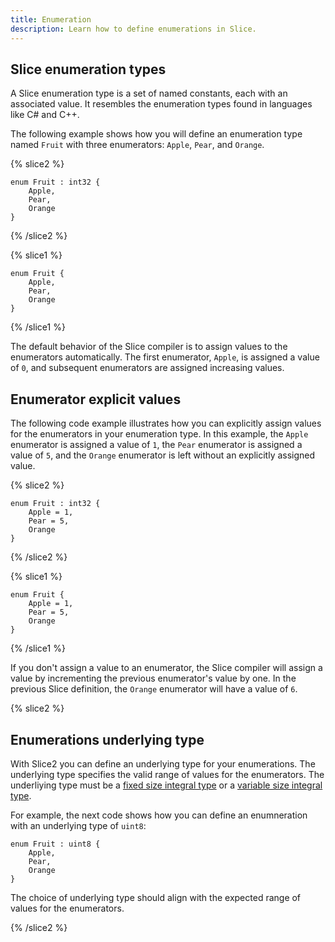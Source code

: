 ```yaml
---
title: Enumeration
description: Learn how to define enumerations in Slice.
---
```


## Slice enumeration types

A Slice enumeration type is a set of named constants, each with an associated value. It resembles the enumeration types
found in languages like C# and C++.

The following example shows how you will define an enumeration type named `Fruit` with three enumerators: `Apple`,
`Pear`, and `Orange`.

{% slice2 %}
```slice {% addEncoding=true %}
enum Fruit : int32 {
    Apple,
    Pear,
    Orange
}
```
{% /slice2 %}

{% slice1 %}
```slice {% addEncoding=true %}
enum Fruit {
    Apple,
    Pear,
    Orange
}
```
{% /slice1 %}

The default behavior of the Slice compiler is to assign values to the enumerators automatically. The first enumerator,
`Apple`, is assigned a value of `0`, and subsequent enumerators are assigned increasing values.

## Enumerator explicit values

The following code example illustrates how you can explicitly assign values for the enumerators in your enumeration
type. In this example, the `Apple` enumerator is assigned a value of `1`, the `Pear` enumerator is assigned a value
of `5`, and the `Orange` enumerator is left without an explicitly assigned value.

{% slice2 %}
```slice {% addEncoding=true %}
enum Fruit : int32 {
    Apple = 1,
    Pear = 5,
    Orange
}
```
{% /slice2 %}

{% slice1 %}
```slice {% addEncoding=true %}
enum Fruit {
    Apple = 1,
    Pear = 5,
    Orange
}
```
{% /slice1 %}

If you don't assign a value to an enumerator, the Slice compiler will assign a value by incrementing the previous
enumerator's value by one. In the previous Slice definition, the `Orange` enumerator will have a value of `6`.

{% slice2 %}

## Enumerations underlying type

With Slice2 you can define an underlying type for your enumerations. The underlying type specifies the valid range of
values for the enumerators. The underliying type must be a [fixed size integral type](./primitive-types#fixed-size-integral-types)
or a [variable size integral type](./primitive-types#variable-size-integral-types).

For example, the next code shows how you can define an enumneration with an underlying type of `uint8`:

```slice {% addEncoding=true %}
enum Fruit : uint8 {
    Apple,
    Pear,
    Orange
}
```

The choice of underlying type should align with the expected range of values for the enumerators.

{% /slice2 %}
